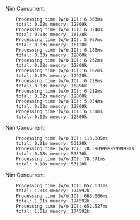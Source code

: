 Nim Concurrent:

        Processing time (w/o IO): 6.363ms
        total: 0.02s memory: 12800k
        Processing time (w/o IO): 6.324ms
        total: 0.03s memory: 16128k
        Processing time (w/o IO): 5.957ms
        total: 0.03s memory: 16128k
        Processing time (w/o IO): 6.186ms
        total: 0.03s memory: 12800k
        Processing time (w/o IO): 6.232ms
        total: 0.02s memory: 12800k
        Processing time (w/o IO): 6.102ms
        total: 0.02s memory: 12928k
        Processing time (w/o IO): 6.228ms
        total: 0.03s memory: 16896k
        Processing time (w/o IO): 6.219ms
        total: 0.02s memory: 12800k
        Processing time (w/o IO): 5.954ms
        total: 0.02s memory: 12800k
        Processing time (w/o IO): 6.131ms
        total: 0.02s memory: 12800k

Nim Concurrent:

        Processing time (w/o IO): 113.805ms
        total: 0.21s memory: 53120k
        Processing time (w/o IO): 78.59099999999999ms
        total: 0.18s memory: 53376k
        Processing time (w/o IO): 78.371ms
        total: 0.18s memory: 53120k

Nim Concurrent:

        Processing time (w/o IO): 657.631ms
        total: 1.01s memory: 174592k
        Processing time (w/o IO): 663.066ms
        total: 1.01s memory: 174592k
        Processing time (w/o IO): 652.527ms
        total: 1.01s memory: 174592k
